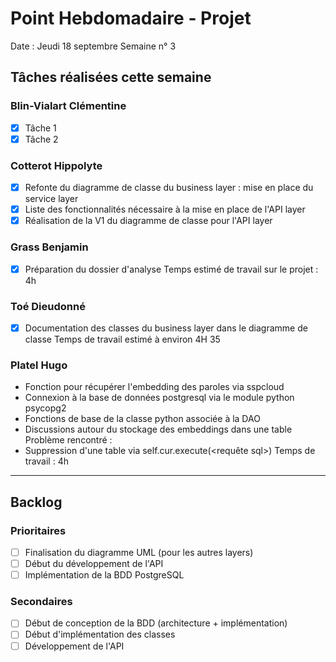# Point Hebdomadaire - Projet

Date : Jeudi 18 septembre
Semaine n° 3

## Tâches réalisées cette semaine

### Blin-Vialart Clémentine

- [x] Tâche 1
- [x] Tâche 2

### Cotterot Hippolyte

- [x] Refonte du diagramme de classe du business layer : mise en place du service layer
- [x] Liste des fonctionnalités nécessaire à la mise en place de l'API layer
- [x] Réalisation de la V1 du diagramme de classe pour l'API layer

### Grass Benjamin 

- [x] Préparation du dossier d'analyse
Temps estimé de travail sur le projet : 4h

### Toé Dieudonné

- [x] Documentation des classes du business layer dans le diagramme de classe 
Temps de travail estimé à environ 4H 35

### Platel Hugo

- Fonction pour récupérer l'embedding des paroles via sspcloud 
- Connexion à la base de données postgresql via le module python psycopg2
- Fonctions de base de la classe python associée à la DAO
- Discussions autour du stockage des embeddings dans une table 
Problème rencontré : 
- Suppression d'une table via self.cur.execute(<requête sql>)
Temps de travail : 4h 

---

## Backlog

### Prioritaires

- [ ] Finalisation du diagramme UML (pour les autres layers)
- [ ] Début du développement de l'API
- [ ] Implémentation de la BDD PostgreSQL

### Secondaires

- [ ] Début de conception de la BDD (architecture + implémentation)
- [ ] Début d'implémentation des classes
- [ ] Développement de l'API
